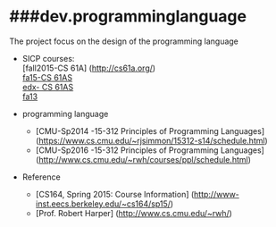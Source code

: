 ###dev.programminglanguage
========
The project focus on the design of the programming language

* SICP courses:  
   [fall2015-CS 61A] (http://cs61a.org/)  
   [fa15-CS 61AS](http://www.cs61as.org/index.html)  
   [edx- CS 61AS](https://edge.edx.org/courses/course-v1:UCBerkeley+CS61AS+Spring_2015/courseware/59af4a08fc674596ac07d8a1f06ab667/)  
   [fa13](http://www-inst.eecs.berkeley.edu/~cs61a/fa13/)  
   
* programming language
  - [CMU-Sp2014 -15-312 Principles of Programming Languages] (https://www.cs.cmu.edu/~rjsimmon/15312-s14/schedule.html)
  - [CMU-Sp2016 -15-312 Principles of Programming Languages] (http://www.cs.cmu.edu/~rwh/courses/ppl/schedule.html)
  

* Reference  
  - [CS164, Spring 2015: Course Information] (http://www-inst.eecs.berkeley.edu/~cs164/sp15/)
  - [Prof. Robert Harper] (http://www.cs.cmu.edu/~rwh/)
